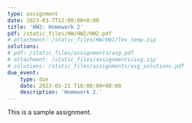 ```yaml
---
type: assignment
date: 2023-03-7T12:00:00+8:00
title: 'HW2: Homework 2'
pdf: /static_files/HW/HW2/HW2.pdf
# attachment: /static_files/HW/HW1/Tex_temp.zip
solutions:
# pdf: /static_files/assignments/asg.pdf
# attachment: /static_files/assignments/asg.zip
# solutions: /static_files/assignments/asg_solutions.pdf
due_event: 
    type: due
    date: 2023-03-21 T10:00:00+08:00
    description: 'Homework 2.'
---
```

This is a sample assignment. 

